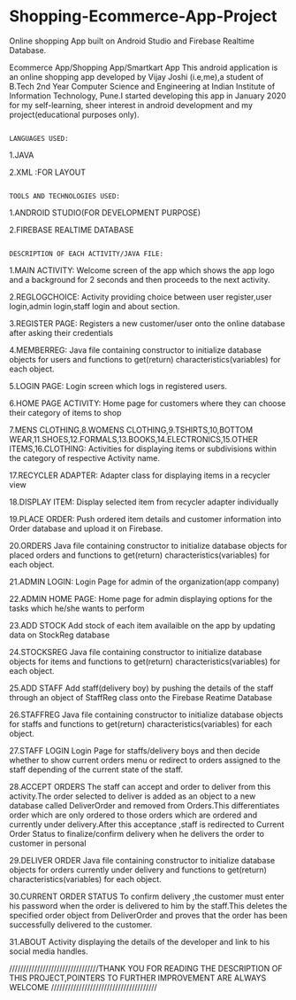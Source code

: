 # Shopping-Ecommerce-App-Project
Online shopping App built on Android Studio and Firebase Realtime Database.


Ecommerce App/Shopping App/Smartkart App
This android application is an online shopping app developed by Vijay Joshi (i.e,me),a student of B.Tech 2nd Year Computer Science and Engineering at Indian Institute of Information Technology, Pune.I started developing this app in January 2020 for my self-learning, sheer interest in android development and my project(educational purposes only).

                                                                                 LANGUAGES USED:
1.JAVA


2.XML :FOR LAYOUT

                                                                         
                                                                         
                                                                         TOOLS AND TECHNOLOGIES USED:
1.ANDROID STUDIO(FOR DEVELOPMENT PURPOSE)


2.FIREBASE REALTIME DATABASE

                                                                   
                                                                   
                                                                   DESCRIPTION OF EACH ACTIVITY/JAVA FILE:
1.MAIN ACTIVITY:
Welcome screen of the app which shows the app logo and a background for 2 seconds and then proceeds to the next activity.


2.REGLOGCHOICE:
Activity providing choice between user register,user login,admin login,staff login and about section.


3.REGISTER PAGE:
Registers a new customer/user onto the online database after asking their credentials


4.MEMBERREG:
Java file containing constructor to initialize database objects for users and functions to get(return) characteristics(variables) for each object.


5.LOGIN PAGE:
Login screen which logs in registered users.


6.HOME PAGE ACTIVITY:
Home page for customers where they can choose their category of items to shop


7.MENS CLOTHING,8.WOMENS CLOTHING,9.TSHIRTS,10,BOTTOM WEAR,11.SHOES,12.FORMALS,13.BOOKS,14.ELECTRONICS,15.OTHER ITEMS,16.CLOTHING:
Activities for displaying items or subdivisions within the category of respective Activity name.


17.RECYCLER ADAPTER:
Adapter class for displaying items in a recycler view


18.DISPLAY ITEM:
Display selected item from recycler adapter individually


19.PLACE ORDER:
Push ordered item details and customer information into Order database and upload it on Firebase.


20.ORDERS
Java file containing constructor to initialize database objects for placed orders and functions to get(return) characteristics(variables) for each object.


21.ADMIN LOGIN:
Login Page for admin of the organization(app company)


22.ADMIN HOME PAGE:
Home page for admin displaying options for the tasks which he/she wants to perform


23.ADD STOCK
Add stock of each item availaible on the app by updating data on StockReg database


24.STOCKSREG
Java file containing constructor to initialize database objects for items and functions to get(return) characteristics(variables) for each object.


25.ADD STAFF
Add staff(delivery boy) by pushing the details of the staff through an object of StaffReg class onto the Firebase Reatime Database


26.STAFFREG
Java file containing constructor to initialize database objects for staffs and functions to get(return) characteristics(variables) for each object.


27.STAFF LOGIN
Login Page for staffs/delivery boys and then decide whether to show current orders menu or redirect to orders assigned to the staff depending of the current state of the staff.


28.ACCEPT ORDERS
The staff can accept and order to deliver from this activity.The order selected to deliver is added as an object to a new database called DeliverOrder and removed from Orders.This differentiates order which are only ordered to those orders which are ordered and currently under delivery.After this acceptance ,staff is redirected to Current Order Status to finalize/confirm delivery when he delivers the order to customer in personal


29.DELIVER ORDER
Java file containing constructor to initialize database objects for orders currently under delivery and functions to get(return) characteristics(variables) for each object.

30.CURRENT ORDER STATUS
To confirm delivery ,the customer must enter his password when the order is delivered to him by the staff.This deletes the specified order object from DeliverOrder and proves that the order has been successfully delivered to the customer.


31.ABOUT
Activity displaying the details of the developer and link to his social media handles.

////////////////////////////////THANK YOU FOR READING THE DESCRIPTION OF THIS PROJECT,POINTERS TO FURTHER IMPROVEMENT ARE ALWAYS WELCOME //////////////////////////////////////


